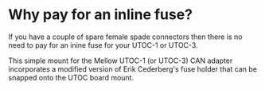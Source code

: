 # Why pay for an inline fuse?
If you have a couple of spare female spade connectors then there is no need to pay for an inine fuse for your UTOC-1 or UTOC-3.

This simple mount for the Mellow UTOC-1 (or UTOC-3) CAN adapter incorporates a modified version of Erik Cederberg's fuse holder that can be snapped onto the UTOC board mount.
